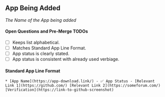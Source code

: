 ## App Being Added
_The Name of the App being added_

#### Open Questions and Pre-Merge TODOs
- [ ] Keeps list alphabetical. 
- [ ] Matches Standard App Line Format. 
- [ ] App status is clearly stated. 
- [ ] App status is consistent with already used verbiage. 

#### Standard App Line Format
`* [App Name](https://app-download.link/) - ✅ App Status - [Relevant Link 1](https://github.com/) [Relevant Link 2](https://someforum.com/) [Verification](https://link-to-github-screenshot)`
